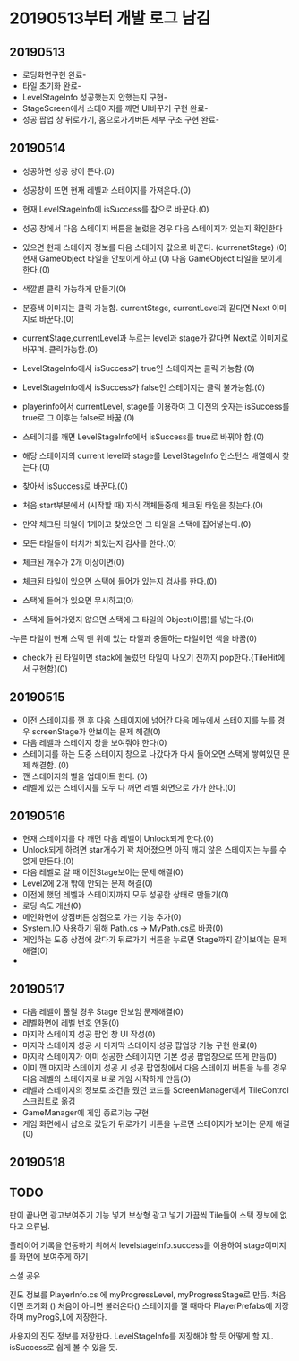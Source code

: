 # 20190513부터 개발 로그 남김

## 20190513
- 로딩화면구현 완료-
- 타일 초기화 완료-
- LevelStageInfo 성공했는지 안했는지 구현-
- StageScreen에서 스테이지를 깨면 UI바꾸기 구현 완료-
- 성공 팝업 창 뒤로가기, 홈으로가기버튼 세부 구조 구현 완료-


## 20190514
- 성공하면 성공 창이 뜬다.(0)
- 성공창이 뜨면 현재 레벨과 스테이지를 가져온다.(0)
- 현재 LevelStageInfo에 isSuccess를 참으로 바꾼다.(0)
  
- 성공 창에서 다음 스테이지 버튼을 눌렀을 경우 다음 스테이지가 있는지 확인한다 
- 있으면 현재 스테이지 정보를 다음 스테이지 값으로 바꾼다. (currenetStage) (0)
    현재 GameObject 타일을 안보이게 하고 (0)
    다음 GameObject 타일을 보이게 한다.(0)
- 색깔별 클릭 가능하게 만들기(0)
- 분홍색 이미지는 클릭 가능함. currentStage, currentLevel과 같다면 Next 이미지로 바꾼다.(0)
- currentStage,currentLevel과 누르는 level과 stage가 같다면 Next로 이미지로 바꾸며. 클릭가능함.(0)
- LevelStageInfo에서 isSuccess가 true인 스테이지는 클릭 가능함.(0)
- LevelStageInfo에서 isSuccess가 false인 스테이지는 클릭 불가능함.(0) 
- playerinfo에서 currentLevel, stage를 이용하여 그 이전의 숫자는 isSuccess를 true로 그 이후는 false로 바꿈.(0)
- 스테이지를 깨면 LevelStageInfo에서 isSuccess를 true로 바꿔야 함.(0)
- 해당 스테이지의 current level과 stage를 LevelStageInfo 인스턴스 배열에서 찾는다.(0)
- 찾아서 isSuccess로 바꾼다.(0)
  
- 처음.start부분에서 (시작할 때) 자식 객체들중에 체크된 타일을 찾는다.(0)
- 만약 체크된 타일이 1개이고 찾았으면 그 타일을 스택에 집어넣는다.(0)

- 모든 타일들이 터치가 되었는지 검사를 한다.(0)
- 체크된 개수가 2개 이상이면(0)
- 체크된 타일이 있으면  스택에 들어가 있는지 검사를 한다.(0)
- 스택에 들어가 있으면 무시하고(0)
- 스택에 들어가있지 않으면 스택에 그 타일의 Object(이름)를 넣는다.(0)

 -누른 타일이 현재 스택 맨 위에 있는 타일과 충돌하는 타일이면 색을 바꿈(0)
- check가 된 타일이면 stack에 눌렀던 타일이 나오기 전까지 pop한다.{TileHit에서 구현함}(0)

## 20190515
- 이전 스테이지를 깬 후 다음 스테이지에 넘어간 다음 메뉴에서 스테이지를 누를 경우 screenStage가 안보이는 문제 해결(0)
- 다음 레벨과 스테이지 창을 보여줘야 한다(0)
- 스테이지를 하는 도중 스테이지 창으로 나갔다가 다시 들어오면 스택에 쌓여있던 문제 해결함. (0)
- 깬 스테이지의 별을 업데이트 한다. (0)
- 레벨에 있는 스테이지를 모두 다 깨면 레벨 화면으로 가가 한다.(0)

## 20190516
- 현재 스테이지를 다 깨면 다음 레벨이 Unlock되게 한다.(0)
- Unlock되게 하려면 star개수가 꽉 채어졌으면 아직 깨지 않은 스테이지는 누를 수 없게 만든다.(0)
- 다음 레벨로 갈 때 이전Stage보이는 문제 해결(0)
- Level2에 2개 밖에 안되는 문제 해결(0)
- 이전에 했던 레벨과 스테이지까지 모두  성공한 상태로 만들기(0)
- 로딩 속도 개선(0)
- 메인화면에 상점버튼 상점으로 가는 기능 추가(0)
- System.IO 사용하기 위해 Path.cs -> MyPath.cs로 바꿈(0)
- 게임하는 도중 상점에 갔다가 뒤로가기 버튼을 누르면 Stage까지 같이보이는 문제 해결(0)
- 

## 20190517
- 다음 레벨이 풀릴 경우 Stage 안보임 문제해결(0)
- 레벨화면에 레벨 번호 연동(0)
- 마지막 스테이지 성공 팝업 창 UI 작성(0)
- 마지막 스테이지 성공 시 마지막 스테이지 성공 팝업창 기능 구현 완료(0)
- 마지막 스테이지가 이미 성공한 스테이지면 기본 성공 팝업창으로 뜨게 만듬(0)
- 이미 깬 마지막 스테이지 성공 시 성공 팝업창에서 다음 스테이지 버튼을 누를 경우 다음 레벨의 스테이지로 바로 게임 시작하게 만듬(0)
- 레벨과 스테이지의 정보로 조건을 줬던 코드를 ScreenManager에서 TileControl 스크립트로 옮김
- GameManager에 게임 종료기능 구현
- 게임 화면에서 샵으로 갔닫가 뒤로가기 버튼을 누르면 스테이지가 보이는 문제 해결(0)

## 20190518


## TODO
판이 끝나면 광고보여주기 기능 넣기
보상형 광고 넣기
가끔씩 Tile들이 스택 정보에 없다고 오류남.

플레이어 기록을 연동하기 위해서 levelstageInfo.success를 이용하여 stage이미지를 화면에 보여주게 하기 

소셜 공유

진도 정보를 PlayerInfo.cs 에  myProgressLevel, myProgressStage로 만듬.
  처음이면 초기화 ()
  처음이 아니면 불러온다()
  스테이지를 깰 때마다 PlayerPrefabs에 저장하며 myProgS,L에 저장한다.

사용자의 진도 정보를 저장한다. LevelStageInfo를 저장해야 할 듯 어떻게 할 지..
 isSuccess로 쉽게 볼 수 있을 듯.

